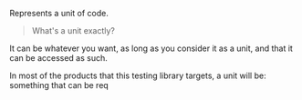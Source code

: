 Represents a unit of code.

> What's a unit exactly?

It can be whatever you want, as long as you consider it as a unit, and that it can be accessed as such.

In most of the products that this testing library targets, a unit will be: something that can be req
